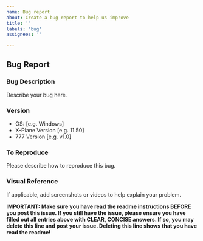 ```yaml
---
name: Bug report
about: Create a bug report to help us improve
title: ''
labels: 'bug'
assignees: ''

---
```


## Bug Report

### Bug Description
Describe your bug here.


### Version
 - OS: [e.g. Windows]
 - X-Plane Version [e.g. 11.50]
 - 777 Version [e.g. v1.0]



### To Reproduce
Please describe how to reproduce this bug.



### Visual Reference
If applicable, add screenshots or videos to help explain your problem.



**IMPORTANT: Make sure you have read the readme instructions BEFORE you post this issue. If you still have the issue, please ensure you have filled out all entries above with CLEAR, CONCISE answers. If so, you may delete this line and post your issue. Deleting this line shows that you have read the readme!**
